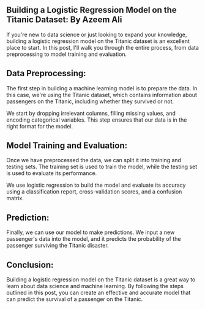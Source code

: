## Building a Logistic Regression Model on the Titanic Dataset: By Azeem Ali

If you're new to data science or just looking to expand your knowledge, building a logistic regression model on the Titanic dataset is an excellent place to start. In this post, I'll walk you through the entire process, from data preprocessing to model training and evaluation.

## Data Preprocessing:

The first step in building a machine learning model is to prepare the data. In this case, we're using the Titanic dataset, which contains information about passengers on the Titanic, including whether they survived or not.

We start by dropping irrelevant columns, filling missing values, and encoding categorical variables. This step ensures that our data is in the right format for the model.

## Model Training and Evaluation:

Once we have preprocessed the data, we can split it into training and testing sets. The training set is used to train the model, while the testing set is used to evaluate its performance.

We use logistic regression to build the model and evaluate its accuracy using a classification report, cross-validation scores, and a confusion matrix.

## Prediction:

Finally, we can use our model to make predictions. We input a new passenger's data into the model, and it predicts the probability of the passenger surviving the Titanic disaster.

## Conclusion:

Building a logistic regression model on the Titanic dataset is a great way to learn about data science and machine learning. By following the steps outlined in this post, you can create an effective and accurate model that can predict the survival of a passenger on the Titanic.
